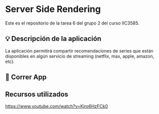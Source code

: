# Server Side Rendering
Este es el repositorio de la tarea 6 del grupo 2 del curso IIC3585.

## 💡 Descripción de la aplicación
La aplicación permitirá compartir recomendaciones de series que están disponibles en algún servicio de streaming (netflix, max, apple, amazon, etc).
## 🚀 Correr App

## Recursos utilizados
https://www.youtube.com/watch?v=Kjro6HzFCk0
